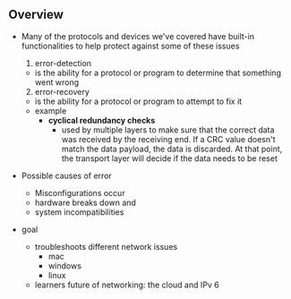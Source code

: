 ## Overview
* Many of the protocols and devices we've covered have built-in functionalities to help protect against some of these issues
  1. error-detection
    *  is the ability for a protocol or program to determine that something went wrong
  2. error-recovery
    *  is the ability for a protocol or program to attempt to fix it
  * example
    * **cyclical redundancy checks**
      * used by multiple layers to make sure that the correct data was received by the receiving end. If a CRC value doesn't match the data payload, the data is discarded. At that point, the transport layer will decide if the data needs to be reset

* Possible causes of error
  * Misconfigurations occur
  * hardware breaks down and
  * system incompatibilities

* goal
  * troubleshoots different network issues
    * mac
    * windows
    * linux
  * learners future of networking: the cloud and IPv 6
